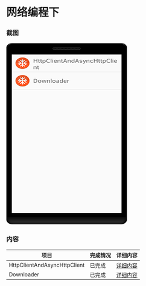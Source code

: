 # 网络编程下
### 截图
![截图](https://github.com/BruceAnda/Android52/blob/master/screenshot/day05/pic/pic.png)

### 内容
| 项目 | 完成情况 |详细内容 |
|-----|-----|-----|
| HttpClientAndAsyncHttpClient | 已完成 | [详细内容](https://github.com/BruceAnda/Android52/tree/master/app/src/main/java/zhaoliang/com/android52/ui/day05/httpclientandasynchttpclient) |
| Downloader | 已完成 | [详细内容](https://github.com/BruceAnda/Android52/tree/master/app/src/main/java/zhaoliang/com/android52/ui/day05/downloader) |

